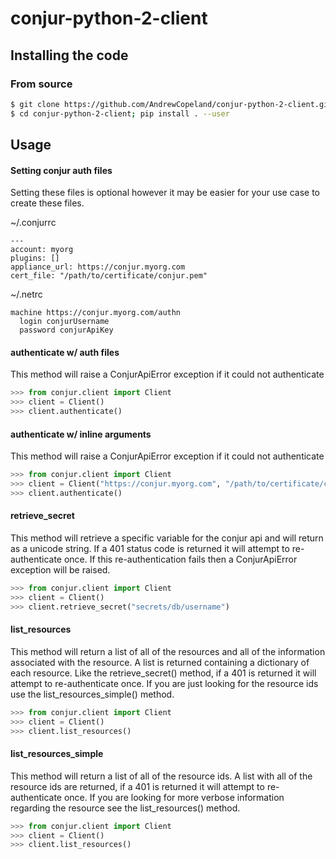 # conjur-python-2-client

## Installing the code

### From source
```bash
$ git clone https://github.com/AndrewCopeland/conjur-python-2-client.git
$ cd conjur-python-2-client; pip install . --user
```

## Usage

#### Setting conjur auth files

Setting these files is optional however it may be easier for your use case to create these files.

~/.conjurrc
```
---
account: myorg
plugins: []
appliance_url: https://conjur.myorg.com
cert_file: "/path/to/certificate/conjur.pem"
```

~/.netrc
```
machine https://conjur.myorg.com/authn
  login conjurUsername
  password conjurApiKey
```

#### authenticate w/ auth files

This method will raise a ConjurApiError exception if it could not authenticate

```python
>>> from conjur.client import Client
>>> client = Client()
>>> client.authenticate()
```

#### authenticate w/ inline arguments

This method will raise a ConjurApiError exception if it could not authenticate

```python
>>> from conjur.client import Client
>>> client = Client("https://conjur.myorg.com", "/path/to/certificate/conjur.pem", "myorg", "conjurUsername", "conjurApiKey")
>>> client.authenticate()
```


#### retrieve_secret

This method will retrieve a specific variable for the conjur api and will return as a unicode string. If a 401 status code is returned it will attempt to re-authenticate once. If this re-authentication fails then a ConjurApiError exception will be raised.

```python
>>> from conjur.client import Client
>>> client = Client()
>>> client.retrieve_secret("secrets/db/username")
```

#### list_resources

This method will return a list of all of the resources and all of the information associated with the resource. A list is returned containing a dictionary of each resource. Like the retrieve_secret() method, if a 401 is returned it will attempt to re-authenticate once. If you are just looking for the resource ids use the list_resources_simple() method.

```python
>>> from conjur.client import Client
>>> client = Client()
>>> client.list_resources()
```

#### list_resources_simple

This method will return a list of all of the resource ids. A list with all of the resource ids are returned, if a 401 is returned it will attempt to re-authenticate once. If you are looking for more verbose information regarding the resource see the list_resources() method.

```python
>>> from conjur.client import Client
>>> client = Client()
>>> client.list_resources()
```
